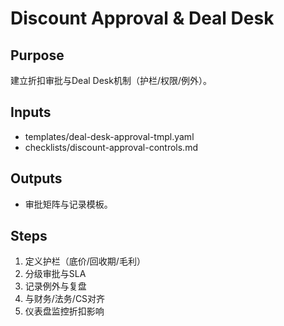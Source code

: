 # Discount Approval & Deal Desk

## Purpose

建立折扣审批与Deal Desk机制（护栏/权限/例外）。

## Inputs

- templates/deal-desk-approval-tmpl.yaml
- checklists/discount-approval-controls.md

## Outputs

- 审批矩阵与记录模板。

## Steps

1. 定义护栏（底价/回收期/毛利）
2. 分级审批与SLA
3. 记录例外与复盘
4. 与财务/法务/CS对齐
5. 仪表盘监控折扣影响

